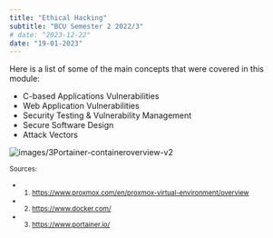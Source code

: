 ```yaml
---
title: "Ethical Hacking"
subtitle: "BCU Semester 2 2022/3"
# date: "2023-12-22"
date: "19-01-2023"
---
```



Here is a list of some of the main concepts that were covered in this module:
- C-based Applications Vulnerabilities
- Web Application Vulnerabilities
- Security Testing & Vulnerability Management
- Secure Software Design
- Attack Vectors

![images/3Portainer-containeroverview-v2](/images/3Portainer-containeroverview-v2.png)

<small>Sources:
- 1. https://www.proxmox.com/en/proxmox-virtual-environment/overview
- 2. https://www.docker.com/
- 3. https://www.portainer.io/



</small>
